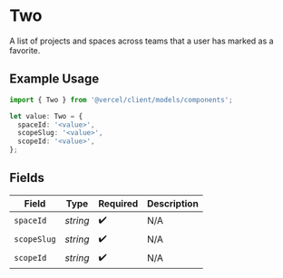 # Two

A list of projects and spaces across teams that a user has marked as a favorite.

## Example Usage

```typescript
import { Two } from '@vercel/client/models/components';

let value: Two = {
  spaceId: '<value>',
  scopeSlug: '<value>',
  scopeId: '<value>',
};
```

## Fields

| Field       | Type     | Required           | Description |
| ----------- | -------- | ------------------ | ----------- |
| `spaceId`   | _string_ | :heavy_check_mark: | N/A         |
| `scopeSlug` | _string_ | :heavy_check_mark: | N/A         |
| `scopeId`   | _string_ | :heavy_check_mark: | N/A         |
